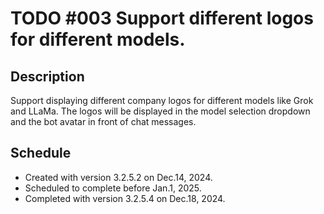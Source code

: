 # TODO #003 Support different logos for different models.

## Description

Support displaying different company logos for different models like Grok and LLaMa. The logos will be displayed in the model selection dropdown and the bot avatar in front of chat messages.

## Schedule

- Created with version 3.2.5.2 on Dec.14, 2024.
- Scheduled to complete before Jan.1, 2025.
- Completed with version 3.2.5.4 on Dec.18, 2024.